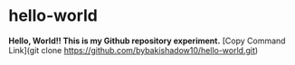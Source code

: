 # hello-world
**Hello, World!! This is my Github repository experiment.**
[Copy Command Link](git clone https://github.com/bybakishadow10/hello-world.git)
